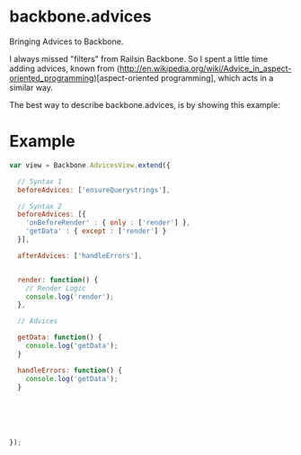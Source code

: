 backbone.advices
===============

Bringing Advices to Backbone.

I always missed "filters" from Railsin Backbone. So I spent a little time adding advices, known from (http://en.wikipedia.org/wiki/Advice_in_aspect-oriented_programming)[aspect-oriented programming], which acts in a similar way.

The best way to describe backbone.advices, is by showing this example:

# Example

```javascript
var view = Backbone.AdvicesView.extend({

  // Syntax 1
  beforeAdvices: ['ensureQuerystrings'],

  // Syntax 2
  beforeAdvices: [{
    'onBeforeRender' : { only : ['render'] },
    'getData' : { except : ['render'] }
  }],

  afterAdvices: ['handleErrors'],


  render: function() {
    // Render Logic
    console.log('render');
  },

  // Advices

  getData: function() {
    console.log('getData');
  }

  handleErrors: function() {
    console.log('getData');
  }






});
```
